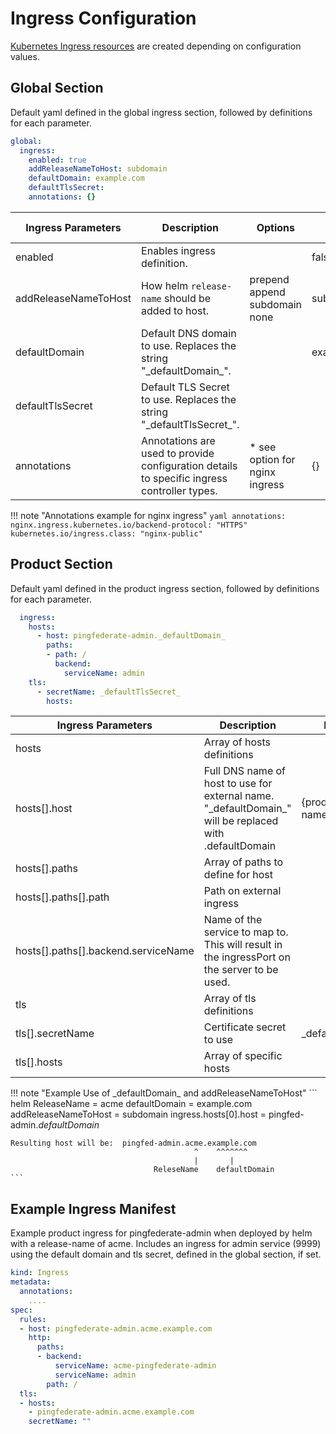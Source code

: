 # Ingress Configuration

[Kubernetes Ingress resources](https://kubernetes.io/docs/concepts/services-networking/ingress/) are created depending on configuration values.

## Global Section

Default yaml defined in the global ingress section, followed by definitions for each parameter.

```yaml
global:
  ingress:
    enabled: true
    addReleaseNameToHost: subdomain
    defaultDomain: example.com
    defaultTlsSecret:
    annotations: {}
```

| Ingress Parameters   | Description                                                                                 | Options                                | Default Value |
| -------------------- | ------------------------------------------------------------------------------------------- | -------------------------------------- | ------------- |
| enabled              | Enables ingress definition.                                                                 |                                        | false         |
| addReleaseNameToHost | How helm `release-name` should be added to host.                                            | prepend<br>append<br>subdomain<br>none | subdomain     |
| defaultDomain        | Default DNS domain to use.  Replaces the string "\_defaultDomain\_".                        |                                        | example.com   |
| defaultTlsSecret     | Default TLS Secret to use.  Replaces the string "\_defaultTlsSecret\_".                     |                                        |               |
| annotations          | Annotations are used to provide configuration details to specific ingress controller types. | * see option for nginx ingress         | {}            |

!!! note "Annotations example for nginx ingress"
    ```yaml
        annotations:
          nginx.ingress.kubernetes.io/backend-protocol: "HTTPS"
          kubernetes.io/ingress.class: "nginx-public"
    ```

## Product Section

Default yaml defined in the product ingress section, followed by definitions for each parameter.

```yaml
  ingress:
    hosts:
      - host: pingfederate-admin._defaultDomain_
        paths:
        - path: /
          backend:
            serviceName: admin
    tls:
      - secretName: _defaultTlsSecret_
        hosts:
```

| Ingress Parameters                  | Description                                                                                              | Default Value                    |
| ----------------------------------- | -------------------------------------------------------------------------------------------------------- | -------------------------------- |
| hosts                               | Array of hosts definitions                                                                               |                                  |
| hosts[].host                        | Full DNS name of host to use for external name. "\_defaultDomain\_" will be replaced with .defaultDomain | {product-name}.\_defaultDomain\_ |
| hosts[].paths                       | Array of paths to define for host                                                                        |                                  |
| hosts[].paths[].path                | Path on external ingress                                                                                 |                                  |
| hosts[].paths[].backend.serviceName | Name of the service to map to.  This will result in the ingressPort on the server to be used.            |                                  |
| tls                                 | Array of tls definitions                                                                                 |                                  |
| tls[].secretName                    | Certificate secret to use                                                                                | \_defaultTlsSecret\_             |
| tls[].hosts                         | Array of specific hosts                                                                                  |                                  |

!!! note "Example Use of \_defaultDomain\_ and addReleaseNameToHost"
    ```
        helm ReleaseName = acme
            defaultDomain = example.com
     addReleaseNameToHost = subdomain
    ingress.hosts[0].host = pingfed-admin._defaultDomain_

    Resulting host will be:  pingfed-admin.acme.example.com
                                             ^    ^^^^^^^
                                             |       |
                                    ReleseName    defaultDomain
    ```

## Example Ingress Manifest

Example product ingress for pingfederate-admin when deployed by helm with a release-name of acme.
Includes an ingress for admin service (9999) using the default domain and tls secret, defined
in the global section, if set.

```yaml
kind: Ingress
metadata:
  annotations:
    ....
spec:
  rules:
  - host: pingfederate-admin.acme.example.com
    http:
      paths:
      - backend:
          serviceName: acme-pingfederate-admin
          serviceName: admin
        path: /
  tls:
  - hosts:
    - pingfederate-admin.acme.example.com
    secretName: ""
```
